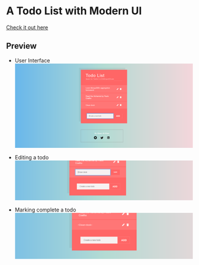 # A Todo List with Modern UI

[Check it out here](https://todo-list-abeer.netlify.app/)

## Preview
- User Interface
![UI](https://github.com/abeeralikhan/todo-list-app/blob/main/images/img1.png?raw=true)

- Editing a todo
![Editing](https://github.com/abeeralikhan/todo-list-app/blob/main/images/img2.png?raw=true)

- Marking complete a todo
![Marking Complete](https://github.com/abeeralikhan/todo-list-app/blob/main/images/img3.png?raw=true)
